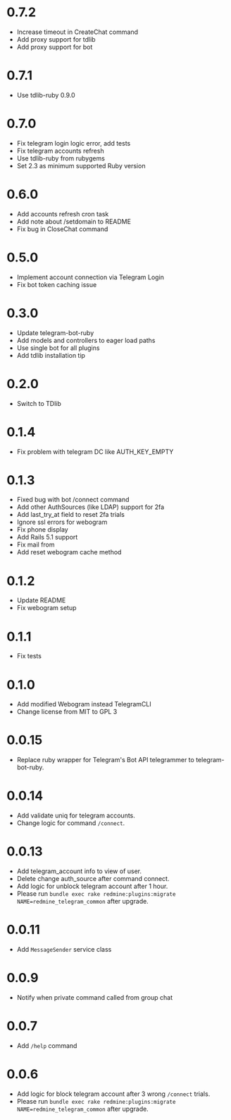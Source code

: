 # 0.7.2

* Increase timeout in CreateChat command
* Add proxy support for tdlib
* Add proxy support for bot

# 0.7.1

* Use tdlib-ruby 0.9.0

# 0.7.0

* Fix telegram login logic error, add tests
* Fix telegram accounts refresh
* Use tdlib-ruby from rubygems
* Set 2.3 as minimum supported Ruby version

# 0.6.0

* Add accounts refresh cron task
* Add note about /setdomain to README
* Fix bug in CloseChat command

# 0.5.0

* Implement account connection via Telegram Login
* Fix bot token caching issue

# 0.3.0

* Update telegram-bot-ruby
* Add models and controllers to eager load paths
* Use single bot for all plugins
* Add tdlib installation tip

# 0.2.0

* Switch to TDlib

# 0.1.4

* Fix problem with telegram DC like AUTH_KEY_EMPTY

# 0.1.3

* Fixed bug with bot /connect command
* Add other AuthSources (like LDAP) support for 2fa
* Add last_try_at field to reset 2fa trials
* Ignore ssl errors for webogram
* Fix phone display
* Add Rails 5.1 support
* Fix mail from
* Add reset webogram cache method

# 0.1.2

* Update README
* Fix webogram setup

# 0.1.1

* Fix tests

# 0.1.0

* Add modified Webogram instead TelegramCLI
* Change license from MIT to GPL 3

# 0.0.15

* Replace ruby wrapper for Telegram's Bot API telegrammer to telegram-bot-ruby.

# 0.0.14

* Add validate uniq for telegram accounts.
* Change logic for command `/connect`.

# 0.0.13

* Add telegram_account info to view of user.
* Delete change auth_source after command connect.
* Add logic for unblock telegram account after 1 hour.
* Please run `bundle exec rake redmine:plugins:migrate NAME=redmine_telegram_common` after upgrade.

# 0.0.11

* Add `MessageSender` service class

# 0.0.9

* Notify when private command called from group chat

# 0.0.7

* Add `/help` command

# 0.0.6

* Add logic for block telegram account after 3 wrong `/connect` trials.
* Please run `bundle exec rake redmine:plugins:migrate NAME=redmine_telegram_common` after upgrade.
